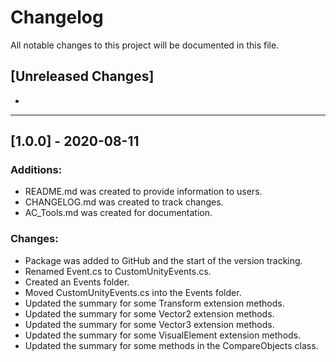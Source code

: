 # Changelog
<p> All notable changes to this project will be documented in this file. </p>

## [Unreleased Changes]
<ul>
	<li> </il>
</ul>
<hr/>

## [1.0.0] - 2020-08-11

### Additions:
<ul>
	<li>README.md was created to provide information to users.</il>
	<li>CHANGELOG.md was created to track changes.</il>
	<li>AC_Tools.md was created for documentation.</il>
</ul>

### Changes:
<ul>
	<li>Package was added to GitHub and the start of the version tracking.</il>
	<li>Renamed Event.cs to CustomUnityEvents.cs.</il>
	<li>Created an Events folder.</il>
	<li>Moved CustomUnityEvents.cs into the Events folder.</il>
	<li>Updated the summary for some Transform extension methods.</il>
	<li>Updated the summary for some Vector2 extension methods.</il>
	<li>Updated the summary for some Vector3 extension methods.</il>
	<li>Updated the summary for some VisualElement extension methods.</il>
	<li>Updated the summary for some methods in the CompareObjects class.</il>
</ul>
